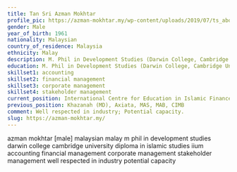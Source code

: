 ```yaml
---
title: Tan Sri Azman Mokhtar
profile_pic: https://azman-mokhtar.my/wp-content/uploads/2019/07/ts_about.jpg
gender: Male
year_of_birth: 1961
nationality: Malaysian
country_of_residence: Malaysia
ethnicity: Malay
description: M. Phil in Development Studies (Darwin College, Cambridge University), Diploma in Islamic Studies (IIUM), Accounting, Financial Management, Corporate Management, Stakeholder Management
education: M. Phil in Development Studies (Darwin College, Cambridge University), Diploma in Islamic Studies (IIUM)
skillset1: accounting
skillset2: financial management
skillset3: corporate management
skillset4: stakeholder management
current_position: International Centre for Education in Islamic Finance, Universiti Teknologi Malaysia (UTM), Lembaga Tabung Haji
previous_position: Khazanah (MD), Axiata, MAS, MAB, CIMB
comment: Well respected in industry; Potential capacity.
slug: https://azman-mokhtar.my/
---
```


azman mokhtar [male] malaysian malay m phil in development studies darwin college cambridge university diploma in islamic studies iium accounting financial management corporate management stakeholder management well respected in industry potential capacity